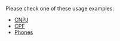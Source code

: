 Please check one of these usage examples:
* [CNPJ](https://www.github.com/mfbmina/brazilian_validators/tree/master/examples/cnpj.md)
* [CPF](https://www.github.com/mfbmina/brazilian_validators/tree/master/examples/cpf.md)
* [Phones](https://www.github.com/mfbmina/brazilian_validators/tree/master/examples/phone.md)
